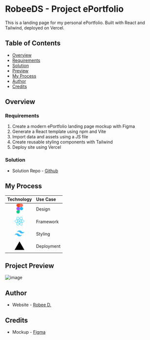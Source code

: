 # RobeeDS - Project ePortfolio

This is a landing page for my personal ePortfolio. Built with React and Tailwind, deployed on Vercel.

## Table of Contents
- [Overview](#overview)
- [Requirements](#requirements)
- [Solution](#solution)
- [Preview](#project-preview)
- [My Process](#my-process)
- [Author](#author)
- [Credits](#credits)

## Overview

### Requirements
1. Create a modern ePortfolio landing page mockup with Figma
2. Generate a React template using npm and Vite
3. Import data and assets using a JS file
4. Create reusable styling components with Tailwind
5. Deploy site using Vercel

### Solution
- Solution Repo - [Github](https://github.com/robeeds/robeeds.tech)

## My Process

| Technology | Use Case |
| :---: | :--- |
| <img src="https://github.com/devicons/devicon/blob/master/icons/figma/figma-original.svg" alt="Figma" height="32" width="32"/> | Design |
| <img src="https://github.com/devicons/devicon/blob/master/icons/react/react-original.svg" alt="React" height="32" width="32"/> | Framework |
| <img src="https://github.com/devicons/devicon/blob/master/icons/tailwindcss/tailwindcss-original.svg" alt="Tailwind" height="32" width="32"/> | Styling |
| <img src="https://github.com/devicons/devicon/blob/master/icons/vercel/vercel-original.svg" alt="Vercel" height="32" width="32"/> | Deployment |

## Project Preview
<img width="1512" alt="image" src="https://github.com/robeeds/robeeds.tech/assets/71895118/8b550ef1-a215-4b56-9c5f-a21a477c0471">

## Author

- Website - [Robee D.](https://www.robeeds.tech)

## Credits

- Mockup - [Figma](https://www.figma.com/file/kQ6Ngmxl7aHNKpVo6RV26O/portfolio_modern_app?type=design&node-id=0%3A1&mode=design&t=EUVMQuAhQUEh5wPm-1)

